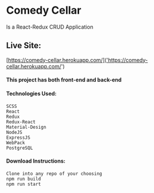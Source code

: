 # Comedy Cellar
Is a React-Redux CRUD Application

## Live Site:
[https://comedy-cellar.herokuapp.com/]('https://comedy-cellar.herokuapp.com/')

#### This project has both front-end and back-end

#### Technologies Used:

```
SCSS
React
Redux
Redux-React
Material-Design
NodeJS
ExpressJS
WebPack
PostgreSQL
```

#### Download Instructions:

```
Clone into any repo of your choosing
npm run build
npm run start
```
